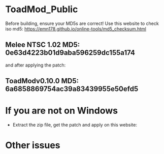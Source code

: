 # ToadMod_Public

Before building, ensure your MD5s are correct!
Use this website to check iso md5: https://emn178.github.io/online-tools/md5_checksum.html

## Melee NTSC 1.02 MD5: 0e63d4223b01d9aba596259dc155a174
and after applying the patch:
## ToadModv0.10.0 MD5: 6a6858869754ac39a83439955e50efd5
# If you are not on Windows

- Extract the zip file, get the patch and apply on this website:

# Other issues